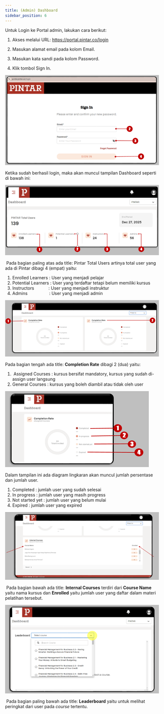 ```yaml
---
title: (Admin) Dashboard
sidebar_position: 6
---
```

Untuk Login ke Portal admin, lakukan cara
berikut:

1) Akses melalui URL: <https://portal.pintar.co/login> 

2) Masukan alamat email pada kolom Email. 

3) Masukan kata sandi pada kolom Password.

4) Klik tombol Sign In.

![](/img/enterprise-admin-dashboard-1.png)

Ketika sudah berhasil login, maka akan muncul tampilan Dashboard seperti di bawah ini:

![](/img/enterprise-admin-dashboard-2.png)

 Pada bagian paling atas ada title: Pintar Total Users artinya total user yang ada di Pintar dibagi 4 (empat) yaitu:

1. Enrolled Learners : User yang menjadi pelajar
2. Potential Learners : User yang terdaftar tetapi belum memiliki kursus
3. Instructors             : User yang menjadi instruktur
4. Admins                  : User yang menjadi admin

![](/img/enterprise-admin-dashboard-3.png)

Pada bagian tengah ada title: **Completion Rate** dibagi 2 (dua) yaitu:

1.  Assigned Courses : kursus bersifat mandatory, kursus yang sudah di-assign user langsung
2. General Courses    : kursus yang boleh diambil atau tidak oleh user

![](/img/enterprise-admin-dashboard-4.png)

Dalam tampilan ini ada diagram lingkaran akan muncul jumlah persentase dan jumlah user. 

1. Completed		: jumlah user yang sudah selesai
2. In progress		: jumlah user yang masih progress
3. Not started yet	: jumlah user yang belum mulai
4. Expired			: jumlah user yang expired

![](/img/enterprise-admin-dashboard-5.png)

 Pada bagian bawah ada title: **Internal Courses** terdiri dari **Course Name** yaitu nama kursus dan **Enrolled** yaitu jumlah user yang daftar dalam materi pelatihan tersebut.

![](/img/enterprise-admin-dashboard-6.png)

 Pada bagian paling bawah ada title: **Leaderboard** yaitu untuk melihat peringkat dari user pada *course* tertentu.
